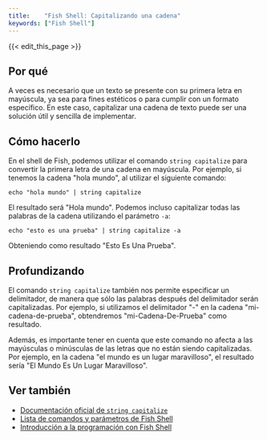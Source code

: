 ```yaml
---
title:    "Fish Shell: Capitalizando una cadena"
keywords: ["Fish Shell"]
---
```


{{< edit_this_page >}}

## Por qué

A veces es necesario que un texto se presente con su primera letra en mayúscula, ya sea para fines estéticos o para cumplir con un formato específico. En este caso, capitalizar una cadena de texto puede ser una solución útil y sencilla de implementar.

## Cómo hacerlo

En el shell de Fish, podemos utilizar el comando `string capitalize` para convertir la primera letra de una cadena en mayúscula. Por ejemplo, si tenemos la cadena "hola mundo", al utilizar el siguiente comando:

```Fish Shell 
echo "hola mundo" | string capitalize
```

El resultado será "Hola mundo". Podemos incluso capitalizar todas las palabras de la cadena utilizando el parámetro `-a`:

```Fish Shell 
echo "esto es una prueba" | string capitalize -a
```

Obteniendo como resultado "Esto Es Una Prueba".

## Profundizando

El comando `string capitalize` también nos permite especificar un delimitador, de manera que sólo las palabras después del delimitador serán capitalizadas. Por ejemplo, si utilizamos el delimitador "-" en la cadena "mi-cadena-de-prueba", obtendremos "mi-Cadena-De-Prueba" como resultado.

Además, es importante tener en cuenta que este comando no afecta a las mayúsculas o minúsculas de las letras que no están siendo capitalizadas. Por ejemplo, en la cadena "el mundo es un lugar maravilloso", el resultado sería "El Mundo Es Un Lugar Maravilloso".

## Ver también

- [Documentación oficial de `string capitalize`](https://fishshell.com/docs/current/cmds/string-capitalize.html)
- [Lista de comandos y parámetros de Fish Shell](https://fishshell.com/docs/current/cmds.html)
- [Introducción a la programación con Fish Shell](https://medium.com/@zamirverse/fish-shell-una-alternativa-moderna-para-el-shell-de-unix-e61bd5b2f191)